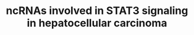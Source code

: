 ---
annotations:
- type: Disease Ontology
  value: hepatocellular carcinoma
- type: Pathway Ontology
  value: altered Jak-Stat signaling pathway
- type: Cell Type Ontology
  value: hepatocyte
- type: Pathway Ontology
  value: cancer pathway
authors:
- Khanspers
- Fehrhart
description: This pathway describes the influence of ncRNAs on the STAT3 pathway in
  hepatocellular carcinoma. The model is based on Fig 4 in Klingenberg et al.
last-edited: 2019-11-29
organisms:
- Homo sapiens
redirect_from:
- /index.php/Pathway:WP4337
- /instance/WP4337
schema-jsonld:
- '@context': https://schema.org/
  '@id': https://wikipathways.github.io/pathways/WP4337.html
  '@type': Dataset
  creator:
    '@type': Organization
    name: WikiPathways
  description: This pathway describes the influence of ncRNAs on the STAT3 pathway
    in hepatocellular carcinoma. The model is based on Fig 4 in Klingenberg et al.
  keywords:
  - IL6
  - IL6ST
  - IL11
  - JAK2
  - MIR200C
  - IL11RA
  - ZEB1
  - MIR21
  - IL6R
  - JAK3
  - RELA
  - NFKB1
  - JAK1
  - STAT3
  - MIR200A
  - lncSox4
  - MIR200B
  - lncRNA-ATB
  - SOX4
  - UCA1
  - DILC
  license: CC0
  name: ncRNAs involved in STAT3 signaling in hepatocellular carcinoma
seo: CreativeWork
title: ncRNAs involved in STAT3 signaling in hepatocellular carcinoma
wpid: WP4337
---